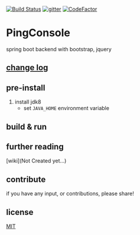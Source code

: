[![Build Status](https://travis-ci.org/srv94/PingConsole.svg?branch=master)](https://travis-ci.org/srv94/PingConsole) 
[![gitter](https://badges.gitter.im/borysn/spring-boot-angular2.svg)](https://gitter.im/pingconsole/Lobby?utm_source=share-link&utm_medium=link&utm_campaign=share-link)
[![CodeFactor](https://www.codefactor.io/repository/github/srv94/pingconsole/badge)](https://www.codefactor.io/repository/github/srv94/pingconsole)
# PingConsole
  spring boot backend with bootstrap, jquery

## [change log](https://github.com/srv94/PingConsole/blob/master/CHANGELOG.md)

## pre-install

1. install jdk8
    - set `JAVA_HOME` environment variable
    
## build & run
  
## further reading
  [wiki](Not Created yet...)

## contribute
  if you have any input, or contributions, please share!

## license
  [MIT](/LICENSE)
